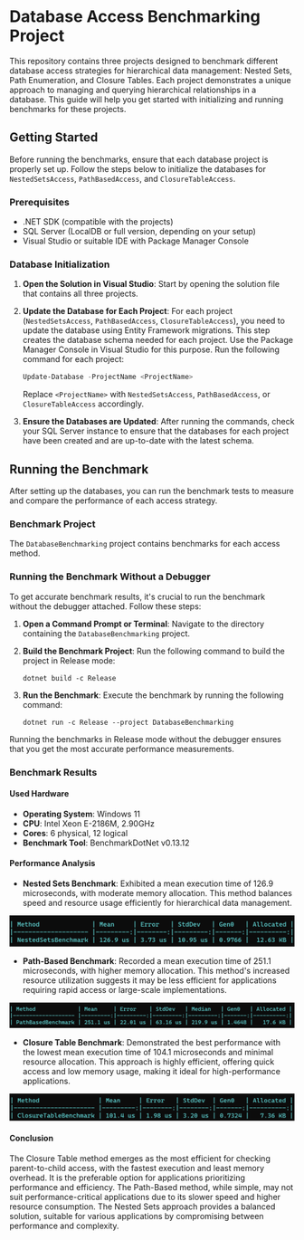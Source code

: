 # Database Access Benchmarking Project

This repository contains three projects designed to benchmark different database access strategies for hierarchical data management: Nested Sets, Path Enumeration, and Closure Tables. Each project demonstrates a unique approach to managing and querying hierarchical relationships in a database. This guide will help you get started with initializing and running benchmarks for these projects.

## Getting Started

Before running the benchmarks, ensure that each database project is properly set up. Follow the steps below to initialize the databases for `NestedSetsAccess`, `PathBasedAccess`, and `ClosureTableAccess`.

### Prerequisites

- .NET SDK (compatible with the projects)
- SQL Server (LocalDB or full version, depending on your setup)
- Visual Studio or suitable IDE with Package Manager Console

### Database Initialization

1. **Open the Solution in Visual Studio**: Start by opening the solution file that contains all three projects.

2. **Update the Database for Each Project**: For each project (`NestedSetsAccess`, `PathBasedAccess`, `ClosureTableAccess`), you need to update the database using Entity Framework migrations. This step creates the database schema needed for each project. Use the Package Manager Console in Visual Studio for this purpose. Run the following command for each project:

    ```powershell
    Update-Database -ProjectName <ProjectName>
    ```
    Replace `<ProjectName>` with `NestedSetsAccess`, `PathBasedAccess`, or `ClosureTableAccess` accordingly.

3. **Ensure the Databases are Updated**: After running the commands, check your SQL Server instance to ensure that the databases for each project have been created and are up-to-date with the latest schema.

## Running the Benchmark

After setting up the databases, you can run the benchmark tests to measure and compare the performance of each access strategy. 

### Benchmark Project

The `DatabaseBenchmarking` project contains benchmarks for each access method. 

### Running the Benchmark Without a Debugger

To get accurate benchmark results, it's crucial to run the benchmark without the debugger attached. Follow these steps:

1. **Open a Command Prompt or Terminal**: Navigate to the directory containing the `DatabaseBenchmarking` project.

2. **Build the Benchmark Project**: Run the following command to build the project in Release mode:

    ```shell
    dotnet build -c Release
    ```

3. **Run the Benchmark**: Execute the benchmark by running the following command:

    ```shell
    dotnet run -c Release --project DatabaseBenchmarking
    ```

Running the benchmarks in Release mode without the debugger ensures that you get the most accurate performance measurements.

### Benchmark Results

#### Used Hardware

- **Operating System**: Windows 11
- **CPU**: Intel Xeon E-2186M, 2.90GHz
- **Cores**: 6 physical, 12 logical
- **Benchmark Tool**: BenchmarkDotNet v0.13.12

#### Performance Analysis

- **Nested Sets Benchmark**: Exhibited a mean execution time of 126.9 microseconds, with moderate memory allocation. This method balances speed and resource usage efficiently for hierarchical data management.

![Benchmark](./images/Nested.png "Nested Sets Benchmark")

- **Path-Based Benchmark**: Recorded a mean execution time of 251.1 microseconds, with higher memory allocation. This method's increased resource utilization suggests it may be less efficient for applications requiring rapid access or large-scale implementations.

![Benchmark](./images/Path.png "Path-Based Benchmark")

- **Closure Table Benchmark**: Demonstrated the best performance with the lowest mean execution time of 104.1 microseconds and minimal resource allocation. This approach is highly efficient, offering quick access and low memory usage, making it ideal for high-performance applications.

![Benchmark](./images/Closure.png "Closure Table Benchmark")

#### Conclusion

The Closure Table method emerges as the most efficient for checking parent-to-child access, with the fastest execution and least memory overhead. It is the preferable option for applications prioritizing performance and efficiency. The Path-Based method, while simple, may not suit performance-critical applications due to its slower speed and higher resource consumption. The Nested Sets approach provides a balanced solution, suitable for various applications by compromising between performance and complexity.
